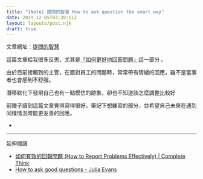 ```yaml
---
title: "[Note] 提問的智慧 How to ask question the smart way"
date: 2019-12-05T03:39:11Z
layout: layouts/post.njk
draft: true
---
```


文章網址：[提問的智慧](https://github.com/ryanhanwu/How-To-Ask-Questions-The-Smart-Way)

這篇文章給我很多反思，尤其是[「如何更好地回答問題」](https://github.com/ryanhanwu/How-To-Ask-Questions-The-Smart-Way#%E5%A6%82%E4%BD%95%E6%9B%B4%E5%A5%BD%E5%9C%B0%E5%9B%9E%E7%AD%94%E5%95%8F%E9%A1%8C)這一部分 。

由於目前接觸到的主管，在面對員工的問題時，常常帶有情緒的回應，雖不是當事者也會感到不舒服。

潛移默化下發現自己也有一點模仿的跡象，卻也不知道該怎麼調整比較好

前陣子讀到這篇文章覺得寫得很好，筆記下想練習的部分，並希望自己未來在遇到同樣情況時能更友善的回應。

- 

---
延伸閱讀
- [如何有效的回報問題 (How to Report Problems Effectively) | Complete Think](https://rickhw.github.io/2018/03/18/SQA/How-To-Report-A-Defect-or-Bug/)
- [How to ask good questions -  Julia Evans](https://jvns.ca/blog/good-questions/) 

